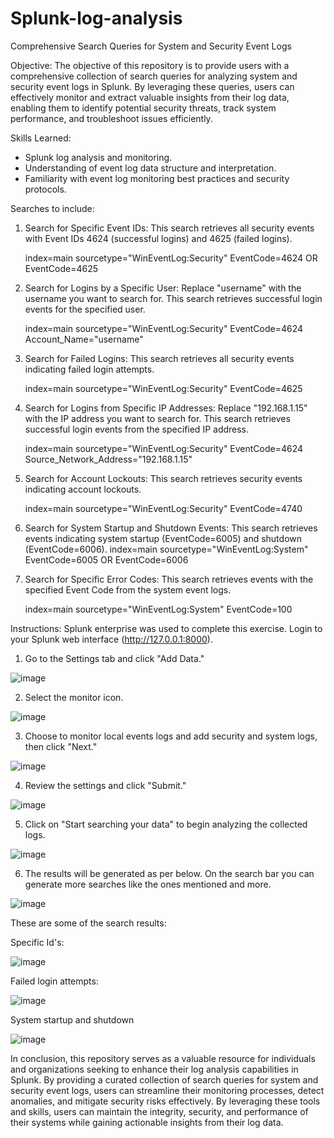 # Splunk-log-analysis
Comprehensive Search Queries for System and Security Event Logs

Objective:
The objective of this repository is to provide users with a comprehensive collection of search queries for analyzing system and security event logs in Splunk. By leveraging these queries, users can effectively monitor and extract valuable insights from their log data, enabling them to identify potential security threats, track system performance, and troubleshoot issues efficiently.

Skills Learned:
- Splunk log analysis and monitoring.
- Understanding of event log data structure and interpretation.
- Familiarity with event log monitoring best practices and security protocols.

Searches to include:

1. Search for Specific Event IDs:
This search retrieves all security events with Event IDs 4624 (successful logins) and 4625 (failed logins).
   
   index=main sourcetype="WinEventLog:Security" EventCode=4624 OR EventCode=4625
   

2. Search for Logins by a Specific User:
Replace "username" with the username you want to search for. This search retrieves successful login events for the specified user.
   
   index=main sourcetype="WinEventLog:Security" EventCode=4624 Account_Name="username"
   

3. Search for Failed Logins:
This search retrieves all security events indicating failed login attempts.
   
   index=main sourcetype="WinEventLog:Security" EventCode=4625
   

4. Search for Logins from Specific IP Addresses:
Replace "192.168.1.15" with the IP address you want to search for. This search retrieves successful login events from the specified IP address.
   
   index=main sourcetype="WinEventLog:Security" EventCode=4624 Source_Network_Address="192.168.1.15"
  

5. Search for Account Lockouts:
This search retrieves security events indicating account lockouts.

   index=main sourcetype="WinEventLog:Security" EventCode=4740

6. Search for System Startup and Shutdown Events:
This search retrieves events indicating system startup (EventCode=6005) and shutdown (EventCode=6006).
   index=main sourcetype="WinEventLog:System" EventCode=6005 OR EventCode=6006

7. Search for Specific Error Codes:
This search retrieves events with the specified Event Code from the system event logs.
  
   index=main sourcetype="WinEventLog:System" EventCode=100


Instructions:
Splunk enterprise was used to complete this exercise. Login to your Splunk web interface (http://127.0.0.1:8000).

1. Go to the Settings tab and click "Add Data."

![image](https://github.com/Cipher-Rachael/Splunk-log-analysis/assets/101173177/3fa85fb1-33fb-4730-b308-286b5963fa2a)

2. Select the monitor icon.

![image](https://github.com/Cipher-Rachael/Splunk-log-analysis/assets/101173177/60a1ef4a-1b1e-4dbd-8743-890845f9a039)

3. Choose to monitor local events logs and add security and system logs, then click "Next."

![image](https://github.com/Cipher-Rachael/Splunk-log-analysis/assets/101173177/d41c566e-9773-45e5-8f69-132480baa523)

4. Review the settings and click "Submit."
   
![image](https://github.com/Cipher-Rachael/Splunk-log-analysis/assets/101173177/1e694d6a-0567-48f7-b3a7-8c853637c640)

5. Click on "Start searching your data" to begin analyzing the collected logs.

![image](https://github.com/Cipher-Rachael/Splunk-log-analysis/assets/101173177/34f7a407-2108-4b05-8cd3-ae94a5997591)

6. The results will be generated as per below. On the search bar you can generate more searches like the ones mentioned and more.

![image](https://github.com/Cipher-Rachael/Splunk-log-analysis/assets/101173177/b8797c89-bbb4-4963-8013-ff17dbd03ba3)

These are some of the search results:

Specific Id's:

![image](https://github.com/Cipher-Rachael/Splunk-log-analysis/assets/101173177/b1e5c152-4721-4c27-a1d1-555d7f8a486c)

Failed login attempts:

![image](https://github.com/Cipher-Rachael/Splunk-log-analysis/assets/101173177/2cbfa8ad-2156-4b6e-aa9b-aaf5c5cd3044)

System startup and shutdown

![image](https://github.com/Cipher-Rachael/Splunk-log-analysis/assets/101173177/f1f415f5-800a-4cac-8017-42206c7a9f53)


In conclusion, this repository serves as a valuable resource for individuals and organizations seeking to enhance their log analysis capabilities in Splunk. By providing a curated collection of search queries for system and security event logs, users can streamline their monitoring processes, detect anomalies, and mitigate security risks effectively. By leveraging these tools and skills, users can maintain the integrity, security, and performance of their systems while gaining actionable insights from their log data.

